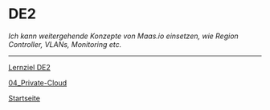 # DE2
*Ich kann weitergehende Konzepte von Maas.io einsetzen, wie Region Controller, VLANs, Monitoring etc.*


___

[Lernziel DE2](../04_Private-Cloud/DE2.md)

[04_Private-Cloud](../04_Private-Cloud)

[Startseite](https://github.com/ask-yo-girl-about-me/Project-Future)
